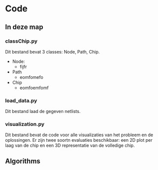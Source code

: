# Code

## In deze map

### classChip.py

Dit bestand bevat 3 classes: Node, Path, Chip.

* Node:
    * fijfr
* Path
    * eomfomefo
* Chip
    * eomfoemfomf


### load_data.py

Dit bestand laad de gegeven netlists.

### visualization.py

Dit bestand bevat de code voor alle visualizaties van het probleem en de oplossingen. Er zijn twee soortn evaluaties beschikbaar: een 2D plot per laag van de chip en een 3D representatie van de volledige chip. 

## Algorithms
